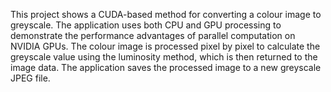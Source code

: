 This project shows a CUDA-based method for converting a colour image to greyscale. The application uses both CPU and GPU processing to demonstrate the performance advantages of parallel computation on NVIDIA GPUs. The colour image is processed pixel by pixel to calculate the greyscale value using the luminosity method, which is then returned to the image data. The application saves the processed image to a new greyscale JPEG file.
